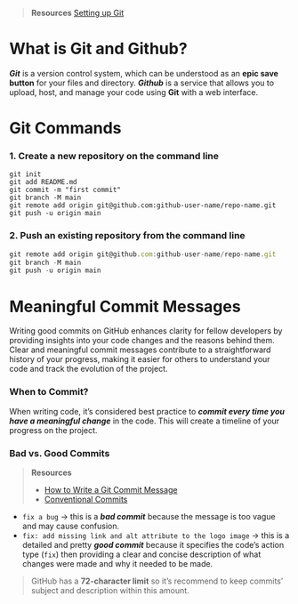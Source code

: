 > **Resources**
> [Setting up Git](https://www.theodinproject.com/lessons/foundations-setting-up-git)
# What is Git and Github?
***Git*** is a version control system, which can be understood as an **epic save button** for your files and directory. 
***Github*** is a service that allows you to upload, host, and manage your code using **Git** with a web interface. 
# Git Commands
### 1. Create a new repository on the command line
```
git init
git add README.md
git commit -m "first commit"
git branch -M main
git remote add origin git@github.com:github-user-name/repo-name.git
git push -u origin main
```
### 2. Push an existing repository from the command line
```js
git remote add origin git@github.com:github-user-name/repo-name.git
git branch -M main
git push -u origin main
```
# Meaningful Commit Messages
Writing good commits on GitHub enhances clarity for fellow developers by providing insights into your code changes and the reasons behind them. Clear and meaningful commit messages contribute to a straightforward history of your progress, making it easier for others to understand your code and track the evolution of the project.
### When to Commit?
When writing code, it’s considered best practice to ***commit every time you have a meaningful change*** in the code. This will create a timeline of your progress on the project.
### Bad vs. Good Commits
> **Resources**
> - [How to Write a Git Commit Message](https://cbea.ms/git-commit/)
> - [Conventional Commits](https://www.conventionalcommits.org/en/v1.0.0/)
* `fix a bug` → this is a ***bad commit*** because the message is too vague and may cause confusion. 
* `fix: add missing link and alt attribute to the logo image` → this is a detailed and pretty ***good commit*** because it specifies the code’s action type (`fix`) then providing a clear and concise description of what changes were made and why it needed to be made. 

> GitHub has a **72-character limit** so it’s recommend to keep commits’ subject and description within this amount.
